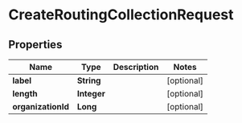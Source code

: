 
# CreateRoutingCollectionRequest

## Properties
Name | Type | Description | Notes
------------ | ------------- | ------------- | -------------
**label** | **String** |  |  [optional]
**length** | **Integer** |  |  [optional]
**organizationId** | **Long** |  |  [optional]




